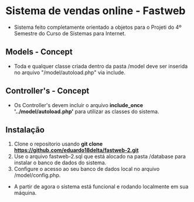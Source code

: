 # Sistema de vendas online - Fastweb

- Sistema feito completamente orientado a objetos para o Projeti do 4º Semestre do Curso de Sistemas para Internet.

## Models - Concept

- Toda e qualquer classe criada dentro da pasta /model deve ser inserida no arquivo "/model/autoload.php" via include. 

## Controller's - Concept

- Os Controller's devem incluir o arquivo <b>include_once '../model/autoload.php'</b> para utilizar as classes do sistema.

## Instalação

1. Clone o repositorio usando <b>git clone https://github.com/eduardo18delta/fastweb-2.git</b>
2. Use o arquivo fastweb-2.sql que está alocado na pasta /database para instalar o banco de dados do sistema.
3. Configure o acesso ao seu banco de dados local no arquivo /model/config.php.

- A partir de agora o sistema está funcional e rodando localmente em sua máquina.


